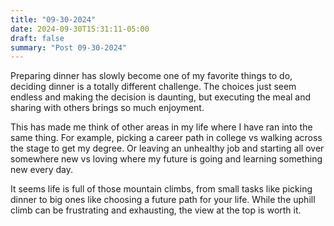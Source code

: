 ```yaml
---
title: "09-30-2024"
date: 2024-09-30T15:31:11-05:00
draft: false
summary: "Post 09-30-2024"
---
```


Preparing dinner has slowly become one of my favorite things to do, deciding 
dinner is a totally different challenge. The choices just seem endless and 
making the decision is daunting, but executing the meal and sharing with others 
brings so much enjoyment. 

This has made me think of other areas in my life where I have ran into the same 
thing. For example, picking a career path in college vs walking across the stage 
to get my degree. Or leaving an unhealthy job and starting all over somewhere 
new vs loving where my future is going and learning something new every day. 

It seems life is full of those mountain climbs, from small tasks like picking 
dinner to big ones like choosing a future path for your life. While the uphill 
climb can be frustrating and exhausting, the view at the top is worth it. 


